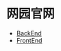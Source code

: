 # 网园官网

- [BackEnd](https://github.com/WangYuanStudio/HomePage/tree/BackEnd)
- [FrontEnd](https://github.com/WangYuanStudio/HomePage/tree/FrontEnd)

